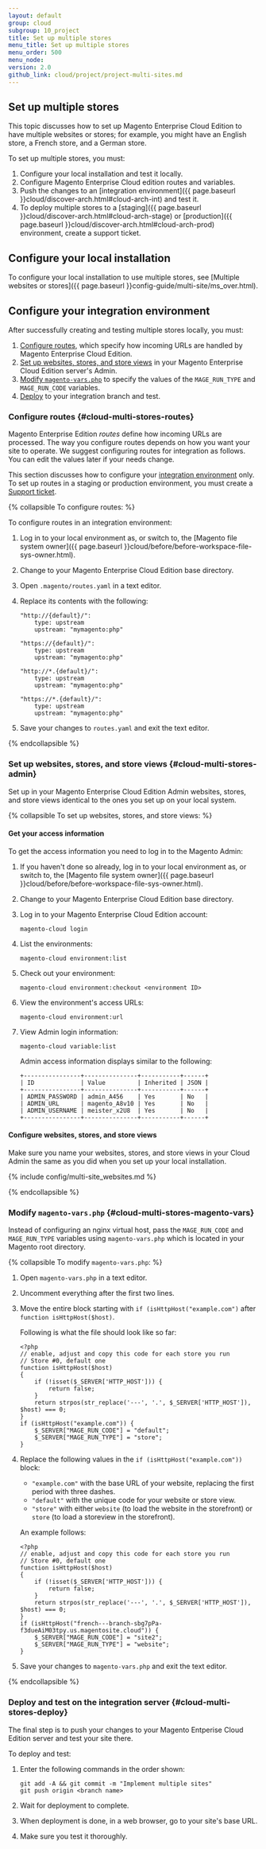 ```yaml
---
layout: default
group: cloud
subgroup: 10_project
title: Set up multiple stores
menu_title: Set up multiple stores
menu_order: 500
menu_node: 
version: 2.0
github_link: cloud/project/project-multi-sites.md
---
```


## Set up multiple stores
This topic discusses how to set up Magento Enterprise Cloud Edition to have multiple websites or stores; for example, you might have an English store, a French store, and a German store.

To set up multiple stores, you must:

1.	Configure your local installation and test it locally.
2.	Configure Magento Enterprise Cloud edition routes and variables.
3.	Push the changes to an [integration environment]({{ page.baseurl }}cloud/discover-arch.html#cloud-arch-int) and test it.
4.	To deploy multiple stores to a [staging]({{ page.baseurl }}cloud/discover-arch.html#cloud-arch-stage) or [production]({{ page.baseurl }}cloud/discover-arch.html#cloud-arch-prod) environment, create a support ticket.

## Configure your local installation
To configure your local installation to use multiple stores, see [Multiple websites or stores]({{ page.baseurl }}config-guide/multi-site/ms_over.html).

## Configure your integration environment
After successfully creating and testing multiple stores locally, you must:

1.	[Configure routes](#cloud-multi-stores-routes), which specify how incoming URLs are handled by Magento Enterprise Cloud Edition.
2.	[Set up websites, stores, and store views](#cloud-multi-stores-admin) in your Magento Enterprise Cloud Edition server's Admin.
3.	[Modify `magento-vars.php`](#cloud-multi-stores-magento-vars) to specify the values of the `MAGE_RUN_TYPE` and `MAGE_RUN_CODE` variables.
4.	[Deploy](#cloud-multi-stores-deploy) to your integration branch and test.

### Configure routes {#cloud-multi-stores-routes}
Magento Enterprise Edition *routes* define how incoming URLs are processed. The way you configure routes depends on how you want your site to operate. We suggest configuring routes for integration as follows. You can edit the values later if your needs change.

<div class="bs-callout bs-callout-info" id="info">
  <p>This section discusses how to configure your <a href="{{ page.baseurl }}cloud/discover-arch.html#cloud-arch-int">integration environment</a> only. To set up routes in a staging or production environment, you must create a <a href="{{ page.baseurl }}cloud/get-help.html">Support ticket</a>.</p>
</div>

{% collapsible To configure routes: %}

To configure routes in an integration environment:

1.	Log in to your local environment as, or switch to, the [Magento file system owner]({{ page.baseurl }}cloud/before/before-workspace-file-sys-owner.html).
2.	Change to your Magento Enterprise Cloud Edition base directory.
3.	Open `.magento/routes.yaml` in a text editor.
4.	Replace its contents with the following:

		"http://{default}/":
    		type: upstream
    		upstream: "mymagento:php"
 
		"https://{default}/":
    		type: upstream
    		upstream: "mymagento:php"
 
		"http://*.{default}/":
    		type: upstream
    		upstream: "mymagento:php"
 
		"https://*.{default}/":
    		type: upstream
    		upstream: "mymagento:php"
5.	Save your changes to `routes.yaml` and exit the text editor.

{% endcollapsible %}

### Set up websites, stores, and store views {#cloud-multi-stores-admin}
Set up in your Magento Enterprise Cloud Edition Admin websites, stores, and store views identical to the ones you set up on your local system.

{% collapsible To set up websites, stores, and store views: %}

#### Get your access information
To get the access information you need to log in to the Magento Admin:

1.	If you haven't done so already, log in to your local environment as, or switch to, the [Magento file system owner]({{ page.baseurl }}cloud/before/before-workspace-file-sys-owner.html).
2.	Change to your Magento Enterprise Cloud Edition base directory.
3.	Log in to your Magento Enterprise Cloud Edition account:

		magento-cloud login
4.	List the environments:

		magento-cloud environment:list
3.	Check out your environment:

		magento-cloud environment:checkout <environment ID>
4.	View the environment's access URLs:

		magento-cloud environment:url
5.	View Admin login information:

		magento-cloud variable:list

	Admin access information displays similar to the following:

		+----------------+---------------+-----------+------+
		| ID             | Value         | Inherited | JSON |
		+----------------+---------------+-----------+------+
		| ADMIN_PASSWORD | admin_A456    | Yes       | No   |
		| ADMIN_URL      | magento_A8v10 | Yes       | No   |
		| ADMIN_USERNAME | meister_x2U8  | Yes       | No   |
		+----------------+---------------+-----------+------+

#### Configure websites, stores, and store views
Make sure you name your websites, stores, and store views in your Cloud Admin the same as you did when you set up your local installation.

{% include config/multi-site_websites.md %}

{% endcollapsible %}

### Modify `magento-vars.php` {#cloud-multi-stores-magento-vars}
Instead of configuring an nginx virtual host, pass the `MAGE_RUN_CODE` and `MAGE_RUN_TYPE` variables using `magento-vars.php` which is located in your Magento root directory.

{% collapsible To modify `magento-vars.php`: %}

1.	Open `magento-vars.php` in a text editor.
2.	Uncomment everything after the first two lines.
3.	Move the entire block starting with `if (isHttpHost("example.com")` after `function isHttpHost($host)`.

	Following is what the file should look like so far:

		<?php
		// enable, adjust and copy this code for each store you run
		// Store #0, default one
		function isHttpHost($host)
		{
    		if (!isset($_SERVER['HTTP_HOST'])) {
        		return false;
    		}
    		return strpos(str_replace('---', '.', $_SERVER['HTTP_HOST']), $host) === 0;
		}
		if (isHttpHost("example.com")) {
		    $_SERVER["MAGE_RUN_CODE"] = "default";
		    $_SERVER["MAGE_RUN_TYPE"] = "store";
		}
4.	Replace the following values in the `if (isHttpHost("example.com"))` block:

	*	`"example.com"` with the base URL of your website, replacing the first period with three dashes. 
	*	`"default"` with the unique code for your website or store view.
	*	`"store"` with either `website` (to load the website in the storefront) or `store` (to load a storeview in the storefront).

	An example follows:

		<?php
		// enable, adjust and copy this code for each store you run
		// Store #0, default one
		function isHttpHost($host)
		{
    		if (!isset($_SERVER['HTTP_HOST'])) {
        		return false;
    		}
    		return strpos(str_replace('---', '.', $_SERVER['HTTP_HOST']), $host) === 0;
		}
		if (isHttpHost("french---branch-sbg7pPa-f3dueAiM03tpy.us.magentosite.cloud")) {
    		$_SERVER["MAGE_RUN_CODE"] = "site2";
    		$_SERVER["MAGE_RUN_TYPE"] = "website";
		}
5.	Save your changes to `magento-vars.php` and exit the text editor.

{% endcollapsible %}

### Deploy and test on the integration server {#cloud-multi-stores-deploy}
The final step is to push your changes to your Magento Entperise Cloud Edition server and test your site there.

To deploy and test:

1.	Enter the following commands in the order shown:

		git add -A && git commit -m "Implement multiple sites"
		git push origin <branch name>
2.	Wait for deployment to complete.
3.	When deployment is done, in a web browser, go to your site's base URL.
4.	Make sure you test it thoroughly.